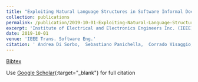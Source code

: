 ```yaml
---
title: "Exploiting Natural Language Structures in Software Informal Documentation"
collection: publications
permalink: /publication/2019-10-01-Exploiting-Natural-Language-Structures-in-Software-Informal-Documentation
excerpt: 'Institute of Electrical and Electronics Engineers Inc. (IEEE), Los Alamitos, CA, USA'
date: 2019-10-01
venue: 'IEEE Trans. Software Eng.'
citation: ' Andrea Di Sorbo,  Sebastiano Panichella,  Corrado Visaggio,  Massimiliano Di Penta,  Gerardo Canfora,  Harald Gall, &quot;Exploiting Natural Language Structures in Software Informal Documentation.&quot; IEEE Trans. Software Eng., 2019.'
---
```

[Bibtex](https://dblp.org/rec/bib/conf/wse/AntoniolCLPM01)

Use [Google Scholar](https://scholar.google.com/scholar?q=Exploiting+Natural+Language+Structures+in+Software+Informal+Documentation){:target="_blank"} for full citation